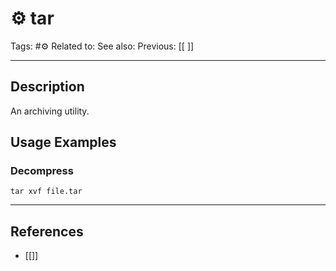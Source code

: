 # ⚙️ tar
Tags: #⚙️ 
Related to: 
See also: 
Previous: [[ ]]

---
## Description

An archiving utility.

## Usage Examples

### Decompress
	tar xvf file.tar

---
## References
- [[]]